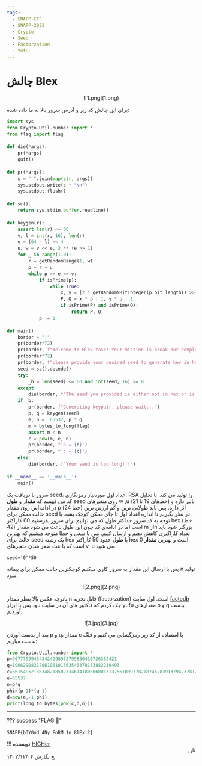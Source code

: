```yaml
---
tags:
  - SNAPP-CTF
  - SNAPP-2023
  - Crypto  
  - Seed
  - Factorzation
  - Yufu
---
```


# چالش Blex 

<center> 
![1.png](1.png)
</center>

برای این چالش کد زیر و آدرس سرور بالا به ما داده شده:

```python title="server.py" linenums="1"  hl_lines="19 20 21 24"
import sys
from Crypto.Util.number import *
from flag import flag
	
def die(*args):
	pr(*args)
	quit()
	
def pr(*args):
	s = " ".join(map(str, args))
	sys.stdout.write(s + "\n")
	sys.stdout.flush()
	
def sc(): 
	return sys.stdin.buffer.readline()

def keygen(r):
	assert len(r) <= 60
	v, l = int(r, 16), len(r)
	e = (64 - l) << 4
	u, w = v << e, 2 ** (e >> 1)
	for _ in range(110):
		r = getRandomRange(1, w)
		p = r + u
		while p >> e == v:
			if isPrime(p):
				while True:
					x, y = [2 * getRandomNBitInteger(p.bit_length() >> 2) for _ in '__']
					P, Q = x * p | 1, y * p | 1
					if isPrime(P) and isPrime(Q):
						return P, Q
			p += 1

def main():
	border = "|"
	pr(border*72)
	pr(border, f"Welcome to Blex task! Your mission is break our complex cryptosystem", border)
	pr(border*72)
	pr(border, f"please provide your desired seed to generate key in hex:")
	seed = sc().decode()
	try:
		_b = len(seed) <= 60 and int(seed, 16) >= 0
	except:
		die(border, f"The seed you provided is either not in hex or is not valid!")
	if _b:
		pr(border, f"Generating keypair, please wait...")
		p, q = keygen(seed)
		e, n =  65537, p * q
		m = bytes_to_long(flag)
		assert m < n
		c = pow(m, e, n)
		pr(border, f'n = {n}')
		pr(border, f'c = {c}')
	else:
		die(border, f"Your seed is too long!!!")

if __name__ == '__main__':
	main()
```

 سرور با دریافت  یک seed، اعداد اول موردنیاز رمزنگاری RSA را تولید می کند. با تحلیل کد می فهمیم که **مقدار** و **طول** seed روی  متغیرهای  w ,u (خط‌های 19 تا 21) تاثیر داره و در ادامه‌اش روی مقدار p (خط 24) اثر داره. پس باید طولانی ترین و کم ارزش ترین حالت ممکن برای seed  در نظر بگیریم تا اندازه اعداد اول  تا جای ممکن کوچک بشه. با توجه به کد سرور حداکثر طول که می توانیم برای سرور بفرستیم 60 کاراکتر hex (خط 42) است اما در ادامه‌ی کد چون این طول باعث می شود مقدار m ازn بزرگتر شود باید تعداد کاراکتری کاهش دهیم و ارسال کنیم. پس با سعی و خطا متوجه میشیم که بهترین حالت برای seed یک رشته hex با **طول** حدود 50 کاراکتر hex است و بهترین **مقدار** 0 است که با عث صفر شدن متغیرهای v, u می شود.

```
seed='0'*50
```

پس با ارسال این مقدار به سرور کاری میکنیم کوچکترین حالت ممکن برای پیمانه n تولید شود. 

<center>
![2.png](2.png)
</center>

باتوجه  عکس بالا بنظر  مقدار  n  قابل تجزیه (factorzation) است. اول سایت [factodb](http://factordb.com) چک کردم که فاکتور های  آن در سایت نبود پس با ابزار yufu  مقدارهای  p و q   بدست آوردیم.

<center>
![3.jpg](3.jpg)
</center>

بعد از بدست آوردن p و q،  مقدار  c  با استفاده از کد زیر رمزگشایی می کنیم و فلگ بدست میاریم:

```python title="solve.py" linenums="1"
from Crypto.Util.number import *
p=967779994343424298972799836410726382421
q=1906290831706106101563543378153882219493
c=561549521363482185023346141805060013137561099778218746283913794237812517123464
e=65537
n=p*q
phi=(p-1)*(q-1)
d=pow(e,-1,phi)
print(long_to_bytes(pow(c,d,n)))
```

---
??? success "FLAG :triangular_flag_on_post:"
    <div dir="ltr">`SNAPP{b3Y0nd_4Ny_FoRM_1n_8lEx!?}`</div>


!!! نویسنده
    [HIGHer](https://twitter.com/HIGH01012)
    $~~~~~~~~~~~~~~~~~~~~~~~~~~~~~~~~~~~~~~~~~~~~~~~~~~~~~~~~~~~~~~~~~~~~~~~~~~~~~~~~~~~~~~~~~~~~~~~~~~~~~~~~~~~~~~~~~~~~~~~~~~~$تاریخ نگارش ۱۴۰۲/۱۲/۰۴